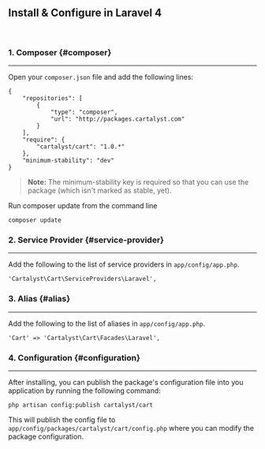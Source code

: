 ## Install & Configure in Laravel 4

&nbsp;

### 1. Composer {#composer}

---

Open your `composer.json` file and add the following lines:

	{
		"repositories": [
			{
				"type": "composer",
				"url": "http://packages.cartalyst.com"
			}
		],
		"require": {
			"cartalyst/cart": "1.0.*"
		},
		"minimum-stability": "dev"
	}

> **Note:** The minimum-stability key is required so that you can use the package (which isn't marked as stable, yet).

Run composer update from the command line

	composer update

### 2. Service Provider {#service-provider}

---

Add the following to the list of service providers in `app/config/app.php`.

	'Cartalyst\Cart\ServiceProviders\Laravel',

### 3. Alias {#alias}

---

Add the following to the list of aliases in `app/config/app.php`.

	'Cart' => 'Cartalyst\Cart\Facades\Laravel',

### 4. Configuration {#configuration}

---

After installing, you can publish the package's configuration file into you application by running the following command:

	php artisan config:publish cartalyst/cart

This will publish the config file to `app/config/packages/cartalyst/cart/config.php` where you can modify the package configuration.
